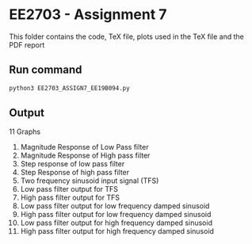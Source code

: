 # EE2703 - Assignment 7

This folder contains the code, TeX file, plots used in the TeX file and the PDF report

## Run command
```bash
python3 EE2703_ASSIGN7_EE19B094.py
```

## Output
11 Graphs
1) Magnitude Response of Low Pass filter
2) Magnitude Response of High pass filter
3) Step response of low pass filter
4) Step Response of high pass filter
5) Two frequency sinusoid input signal (TFS)
6) Low pass filter output for TFS
7) High pass filter output for TFS
8) Low pass filter output for low frequency damped sinusoid
8) High pass filter output for low frequency damped sinusoid
10) Low pass filter output for high frequency damped sinusoid
11) High pass filter output for high frequency damped sinusoid


